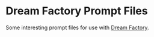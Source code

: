 # Dream Factory Prompt Files
Some interesting prompt files for use with [Dream Factory](https://github.com/rbbrdckybk/dream-factory).
